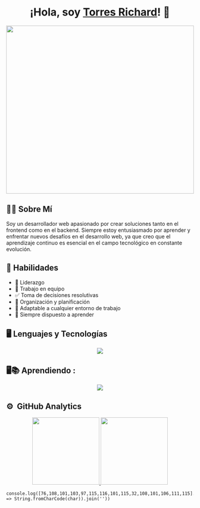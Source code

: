<div align="center">
  <h1 align="center">¡Hola, soy <a href="http://torres-richard.onrender.com/">Torres Richard</a>! 👋</h1>
</div>
<img width="100%" height="450px" src="https://github.com/TorresRichardtorrot/portafolio-estatico/blob/main/fondoGithub.png">

## 👨‍💻 Sobre Mí
Soy  un desarrollador web apasionado por crear soluciones tanto en el frontend como en el backend. Siempre estoy entusiasmado por aprender y enfrentar nuevos desafíos en el desarrollo web, ya que creo que el aprendizaje continuo es esencial en el campo tecnológico en constante evolución.

## 🚀 Habilidades
- 🚀 Liderazgo
- 🤝 Trabajo en equipo
- ✅ Toma de decisiones resolutivas
- 📅 Organización y planificación
- 🔄 Adaptable a cualquier entorno de trabajo
- 📘 Siempre dispuesto a aprender

## 🖥 Lenguajes y Tecnologías
<p align="center">
  <a href="https://skillicons.dev">
    <img src="https://skillicons.dev/icons?i=html,css,javascript,react,sqlite,nodejs,express,mongo,python,django"/>
  </a>
</p>

## 🖥📚 Aprendiendo :

<p align="center">
  <a href="https://skillicons.dev">
    <img src="https://skillicons.dev/icons?i=redux,ts,postgresql,sequelize"/>
  </a>
</p>


## ⚙️ &nbsp;GitHub Analytics

<p align="center">
  <a href="https://github.com/TorresRichardtorrot">
    <img height="180em" src="https://github-readme-stats-eight-theta.vercel.app/api?username=TorresRichardtorrot&show_icons=true&theme=algolia&include_all_commits=true&count_private=true"/>
    <img height="180em" src="https://github-readme-stats-eight-theta.vercel.app/api/top-langs/?username=TorresRichardtorrot&layout=compact&langs_count=8&theme=algolia"/>
  </a>
</p>


```
console.log([76,108,101,103,97,115,116,101,115,32,108,101,106,111,115].map(char => String.fromCharCode(char)).join(''))

```
